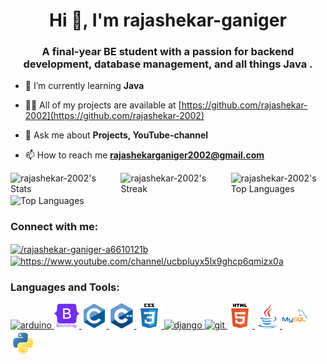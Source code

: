 <h1 align="center">Hi 👋, I'm rajashekar-ganiger</h1>
<h3 align="center">A final-year BE student with a passion for backend development, database management, and all things Java .</h3>

- 🌱 I’m currently learning **Java**

- 👨‍💻 All of my projects are available at [https://github.com/rajashekar-2002](https://github.com/rajashekar-2002)

- 💬 Ask me about **Projects, YouTube-channel**

- 📫 How to reach me **rajashekarganiger2002@gmail.com**

<div style="display: flex; justify-content: space-between;">
    <img src="https://github-readme-stats.vercel.app/api?username=rajashekar-2002&theme=highcontrast&show_icons=true&hide_border=false&count_private=true" alt="rajashekar-2002's Stats" style="width: 30%;">
    <img src="https://github-readme-streak-stats.herokuapp.com/?user=rajashekar-2002&theme=highcontrast&hide_border=false" alt="rajashekar-2002's Streak" style="width: 30%;">
    <div style="width: 30%; display: flex; justify-content: center;">
        <img src="https://github-readme-stats.vercel.app/api/top-langs/?username=rajashekar-2002&theme=highcontrast&show_icons=true&hide_border=false&layout=compact" alt="rajashekar-2002's Top Languages">
    </div>
</div>

  <img align="center" src="https://github-readme-stats.vercel.app/api/top-langs/?username=rajashekar-2002&layout=compact&langs_count=8&theme=dark&card_width=500" alt="Top Languages" />


<h3 align="left">Connect with me:</h3>
<p align="left">
<a href="https://linkedin.com/in/rajashekar-ganiger-a6610121b" target="blank"><img align="center" src="https://raw.githubusercontent.com/rahuldkjain/github-profile-readme-generator/master/src/images/icons/Social/linked-in-alt.svg" alt="/rajashekar-ganiger-a6610121b" height="30" width="40" /></a>
<a href="https://www.youtube.com/c/https://www.youtube.com/channel/ucbpluyx5lx9ghcp6qmizx0a" target="blank"><img align="center" src="https://raw.githubusercontent.com/rahuldkjain/github-profile-readme-generator/master/src/images/icons/Social/youtube.svg" alt="https://www.youtube.com/channel/ucbpluyx5lx9ghcp6qmizx0a" height="30" width="40" /></a>
</p>

<h3 align="left">Languages and Tools:</h3>
<p align="left"> <a href="https://www.arduino.cc/" target="_blank" rel="noreferrer"> <img src="https://cdn.worldvectorlogo.com/logos/arduino-1.svg" alt="arduino" width="40" height="40"/> </a> <a href="https://getbootstrap.com" target="_blank" rel="noreferrer"> <img src="https://raw.githubusercontent.com/devicons/devicon/master/icons/bootstrap/bootstrap-plain-wordmark.svg" alt="bootstrap" width="40" height="40"/> </a> <a href="https://www.cprogramming.com/" target="_blank" rel="noreferrer"> <img src="https://raw.githubusercontent.com/devicons/devicon/master/icons/c/c-original.svg" alt="c" width="40" height="40"/> </a> <a href="https://www.w3schools.com/cpp/" target="_blank" rel="noreferrer"> <img src="https://raw.githubusercontent.com/devicons/devicon/master/icons/cplusplus/cplusplus-original.svg" alt="cplusplus" width="40" height="40"/> </a> <a href="https://www.w3schools.com/css/" target="_blank" rel="noreferrer"> <img src="https://raw.githubusercontent.com/devicons/devicon/master/icons/css3/css3-original-wordmark.svg" alt="css3" width="40" height="40"/> </a> <a href="https://www.djangoproject.com/" target="_blank" rel="noreferrer"> <img src="https://cdn.worldvectorlogo.com/logos/django.svg" alt="django" width="40" height="40"/> </a> <a href="https://git-scm.com/" target="_blank" rel="noreferrer"> <img src="https://www.vectorlogo.zone/logos/git-scm/git-scm-icon.svg" alt="git" width="40" height="40"/> </a> <a href="https://www.w3.org/html/" target="_blank" rel="noreferrer"> <img src="https://raw.githubusercontent.com/devicons/devicon/master/icons/html5/html5-original-wordmark.svg" alt="html5" width="40" height="40"/> </a> <a href="https://www.java.com" target="_blank" rel="noreferrer"> <img src="https://raw.githubusercontent.com/devicons/devicon/master/icons/java/java-original.svg" alt="java" width="40" height="40"/> </a> <a href="https://www.mysql.com/" target="_blank" rel="noreferrer"> <img src="https://raw.githubusercontent.com/devicons/devicon/master/icons/mysql/mysql-original-wordmark.svg" alt="mysql" width="40" height="40"/> </a> <a href="https://www.python.org" target="_blank" rel="noreferrer"> <img src="https://raw.githubusercontent.com/devicons/devicon/master/icons/python/python-original.svg" alt="python" width="40" height="40"/> </a> </p>




